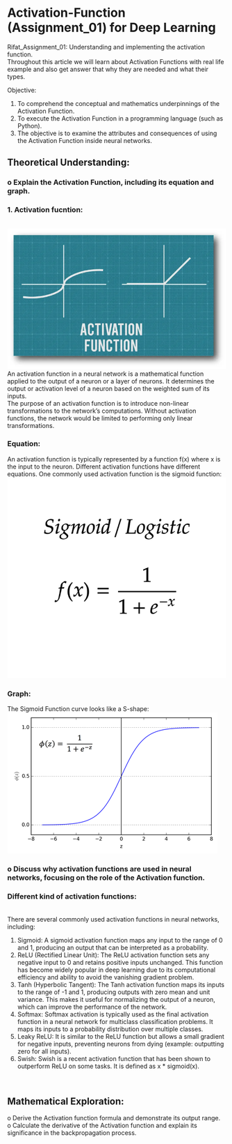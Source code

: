 # Activation-Function (Assignment_01) for Deep Learning
Rifat_Assignment_01: Understanding and implementing the activation function.<br/>
Throughout this article we will learn about Activation Functions with real life example and also get answer that why they are needed and what their types.

Objective:
1. To comprehend the conceptual and mathematics underpinnings of the Activation Function.
2. To execute the Activation Function in a programming language (such as Python).
3. The objective is to examine the attributes and consequences of using the Activation Function
inside neural networks.<br />

## Theoretical Understanding:
  ### o Explain the Activation Function, including its equation and graph.<br/>
  ### 1. Activation fucntion: 
  <br/>![alt text](image.png)<br/>
  An activation function in a neural network is a mathematical function applied to the output of a neuron or a layer of neurons. It determines the output or activation level of a neuron based on the weighted sum of its inputs.<br/>
  The purpose of an activation function is to introduce non-linear transformations to the network’s computations. Without activation functions, the network would be limited to performing only linear transformations.<br/>
  
  ### Equation:
  An activation function is typically represented by a function f(x) where x is the input
  to the neuron. Different activation functions have different equations. One commonly
  used activation function is the sigmoid function: 
  <br/>![alt text](image-1.png)

  ### Graph:
  The Sigmoid Function curve looks like a S-shape:
  <br/>![alt text](image-2.png)
  <br/>

  ### o Discuss why activation functions are used in neural networks, focusing on the role of the Activation function.<br/>

  ### Different kind of activation functions:

  <br/>There are several commonly used activation functions in neural networks, including:<br/>

  1. Sigmoid: A sigmoid activation function maps any input to the range of 0 and 1, producing an output that can be interpreted as a probability.<br/>
  2. ReLU (Rectified Linear Unit): The ReLU activation function sets any negative input to 0 and retains positive inputs unchanged. This function has become widely popular in deep learning due to its computational efficiency and ability to avoid the vanishing gradient problem.<br/>
  3. Tanh (Hyperbolic Tangent): The Tanh activation function maps its inputs to the range of -1 and 1, producing outputs with zero mean and unit variance. This makes it useful for normalizing the output of a neuron, which can improve the performance of the network.<br/>
  4. Softmax: Softmax activation is typically used as the final activation function in a neural network for multiclass classification problems. It maps its inputs to a probability distribution over multiple classes.<br/>
  5. Leaky ReLU: It is similar to the ReLU function but allows a small gradient for negative inputs, preventing neurons from dying (example: outputting zero for all inputs).<br/>
  6. Swish: Swish is a recent activation function that has been shown to outperform ReLU on some tasks. It is defined as x * sigmoid(x).<br/>


<br/>

## Mathematical Exploration:
  o Derive the Activation function formula and demonstrate its output range.<br/>
  o Calculate the derivative of the Activation function and explain its significance in the
backpropagation process.<br/>
